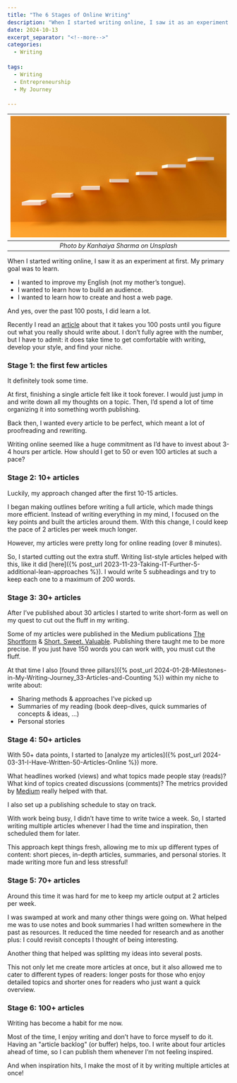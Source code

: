 ```yaml
---
title: "The 6 Stages of Online Writing"
description: "When I started writing online, I saw it as an experiment at first. My primary goal was to learn. I wanted to improve my English (not my mother’s tongue). I wanted to learn how to build an audience. I wanted to learn how to create and host a web page. And yes, over the past 100 posts, I did learn a lot. In this article I'll share the story how I've leveled-up my writing-game."
date: 2024-10-13
excerpt_separator: "<!--more-->"
categories:
  - Writing

tags:
  - Writing
  - Entrepreneurship
  - My Journey

---
```


| ![image](/assets/images/kanhaiya-sharma-level-up-unsplash.jpg) |
|:--:|
| *Photo by Kanhaiya Sharma on Unsplash* |

When I started writing online, I saw it as an experiment at first. My primary goal was to learn.

- I wanted to improve my English (not my mother’s tongue).
- I wanted to learn how to build an audience.
- I wanted to learn how to create and host a web page.

And yes, over the past 100 posts, I did learn a lot.

Recently I read an [article](https://medium.com/practice-in-public/why-it-doesnt-matter-before-article-100-e3c46c8df414) about that it takes you 100 posts until you figure out what you really should write about. I don’t fully agree with the number, but I have to admit: it does take time to get comfortable with writing, develop your style, and find your niche.

### Stage 1: the first few articles

It definitely took some time.

At first, finishing a single article felt like it took forever. I would just jump in and write down all my thoughts on a topic. Then, I’d spend a lot of time organizing it into something worth publishing.

Back then, I wanted every article to be perfect, which meant a lot of proofreading and rewriting.

Writing online seemed like a huge commitment as I’d have to invest about 3-4 hours per article. How should I get to 50 or even 100 articles at such a pace?

### Stage 2: 10+ articles

Luckily, my approach changed after the first 10-15 articles.

I began making outlines before writing a full article, which made things more efficient. Instead of writing everything in my mind, I focused on the key points and built the articles around them. With this change, I could keep the pace of 2 articles per week much longer.

However, my articles were pretty long for online reading (over 8 minutes).

So, I started cutting out the extra stuff. Writing list-style articles helped with this, like it did [here]({% post_url 2023-11-23-Taking-IT-Further-5-additional-lean-approaches %}). I would write 5 subheadings and try to keep each one to a maximum of 200 words.

### Stage 3: 30+ articles

After I’ve published about 30 articles I started to write short-form as well on my quest to cut out the fluff in my writing.

Some of my articles were published in the Medium publications [The Shortform](https://medium.com/the-shortform) & [Short. Sweet. Valuable](https://short.sweet.pub/). Publishing there taught me to be more precise. If you just have 150 words you can work with, you must cut the fluff.

At that time I also [found three pillars]({% post_url 2024-01-28-Milestones-in-My-Writing-Journey_33-Articles-and-Counting %}) within my niche to write about:
- Sharing methods & approaches I’ve picked up
- Summaries of my reading (book deep-dives, quick summaries of concepts & ideas, …)
- Personal stories

### Stage 4: 50+ articles

With 50+ data points, I started to [analyze my articles]({% post_url 2024-03-31-I-Have-Written-50-Articles-Online %}) more.

What headlines worked (views) and what topics made people stay (reads)? What kind of topics created discussions (comments)? The metrics provided by [Medium](https://medium.com/) really helped with that.

I also set up a publishing schedule to stay on track.

With work being busy, I didn’t have time to write twice a week. So, I started writing multiple articles whenever I had the time and inspiration, then scheduled them for later.

This approach kept things fresh, allowing me to mix up different types of content: short pieces, in-depth articles, summaries, and personal stories. It made writing more fun and less stressful!

### Stage 5: 70+ articles

Around this time it was hard for me to keep my article output at 2 articles per week.

I was swamped at work and many other things were going on. What helped me was to use notes and book summaries I had written somewhere in the past as resources. It reduced the time needed for research and as another plus: I could revisit concepts I thought of being interesting.

Another thing that helped was splitting my ideas into several posts.

This not only let me create more articles at once, but it also allowed me to cater to different types of readers: longer posts for those who enjoy detailed topics and shorter ones for readers who just want a quick overview.

### Stage 6: 100+ articles

Writing has become a habit for me now.

Most of the time, I enjoy writing and don’t have to force myself to do it. Having an "article backlog" (or buffer) helps, too. I write about four articles ahead of time, so I can publish them whenever I’m not feeling inspired.

And when inspiration hits, I make the most of it by writing multiple articles at once!